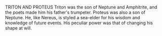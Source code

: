 TRITON AND PROTEUS
  Triton was the son of Neptune and Amphitrite, and the poets made him
  his father's trumpeter. Proteus was also a son of Neptune. He, like
  Nereus, is styled a sea-elder for his wisdom and knowledge of future
  events. His peculiar power was that of changing his shape at will.